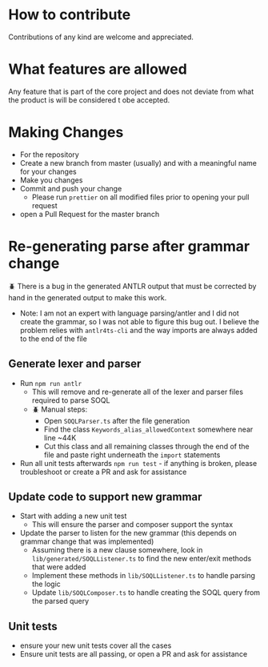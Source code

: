 # How to contribute

Contributions of any kind are welcome and appreciated.

# What features are allowed

Any feature that is part of the core project and does not deviate from what the product is will be considered t obe accepted.

# Making Changes

- For the repository
- Create a new branch from master (usually) and with a meaningful name for your changes
- Make you changes
- Commit and push your change
  - Please run `prettier` on all modified files prior to opening your pull request
- open a Pull Request for the master branch

# Re-generating parse after grammar change

:beetle: There is a bug in the generated ANTLR output that must be corrected by hand in the generated output to make this work.

- Note: I am not an expert with language parsing/antler and I did not create the grammar, so I was not able to figure this bug out. I believe the problem relies with `antlr4ts-cli` and the way imports are always added to the end of the file

## Generate lexer and parser

- Run `npm run antlr`
  - This will remove and re-generate all of the lexer and parser files required to parse SOQL
  - :beetle: Manual steps:
    - Open `SOQLParser.ts` after the file generation
    - Find the class `Keywords_alias_allowedContext` somewhere near line ~44K
    - Cut this class and all remaining classes through the end of the file and paste right underneath the `import` statements
- Run all unit tests afterwards `npm run test` - if anything is broken, please troubleshoot or create a PR and ask for assistance

## Update code to support new grammar

- Start with adding a new unit test
  - This will ensure the parser and composer support the syntax
- Update the parser to listen for the new grammar (this depends on grammar change that was implemented)
  - Assuming there is a new clause somewhere, look in `lib/generated/SOQLListener.ts` to find the new enter/exit methods that were added
  - Implement these methods in `lib/SOQLListener.ts` to handle parsing the logic
  - Update `lib/SOQLComposer.ts` to handle creating the SOQL query from the parsed query

## Unit tests

- ensure your new unit tests cover all the cases
- Ensure unit tests are all passing, or open a PR and ask for assistance
